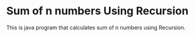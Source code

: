# Sum of n numbers Using Recursion
This is java program that calculates sum of n numbers using Recursion. 
